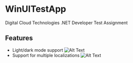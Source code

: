 # WinUITestApp

Digital Cloud Technologies .NET Developer Test Assignment


## Features

- Light/dark mode support ![Alt Text](https://media.giphy.com/media/EwP1eyIRRtlHxRDR3e/giphy.gif)
- Support for multiple localizations ![Alt Text](https://media.giphy.com/media/n1ZMvAuVrwLxbtS7L9/giphy.gif)


